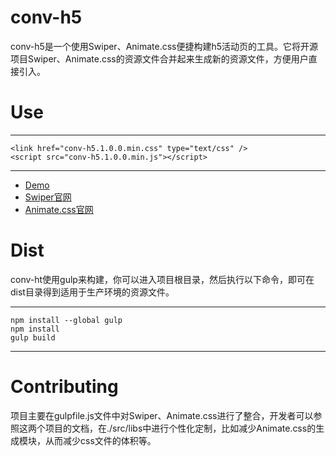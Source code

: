 # conv-h5
conv-h5是一个使用Swiper、Animate.css便捷构建h5活动页的工具。它将开源项目Swiper、Animate.css的资源文件合并起来生成新的资源文件，方便用户直接引入。

# Use

***
	<link href="conv-h5.1.0.0.min.css" type="text/css" />
	<script src="conv-h5.1.0.0.min.js"></script>
***

* [Demo](http://leohuangyi.github.com/conv-h5)
* [Swiper官网](http://idangero.us/swiper/)
* [Animate.css官网](https://daneden.github.io/animate.css/)

# Dist
conv-ht使用gulp来构建，你可以进入项目根目录，然后执行以下命令，即可在dist目录得到适用于生产环境的资源文件。

***
    npm install --global gulp
    npm install
    gulp build
***

# Contributing
项目主要在gulpfile.js文件中对Swiper、Animate.css进行了整合，开发者可以参照这两个项目的文档，在./src/libs中进行个性化定制，比如减少Animate.css的生成模块，从而减少css文件的体积等。
